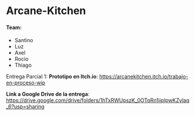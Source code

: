 # Arcane-Kitchen

#### Team:
 - Santino
 - Luz
 - Axel
 - Rocio
 - Thiago

 
Entrega Parcial 1: 
**Prototipo en Itch.io**: https://arcanekitchen.itch.io/trabajo-en-proceso-wip

**Link a Google Drive de la entrega**: https://drive.google.com/drive/folders/1hTxRWUpszK_0OTqRn1iiplpwKZylaq_6?usp=sharing
